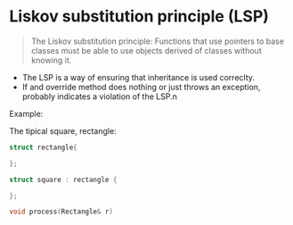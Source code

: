 # Liskov substitution principle (LSP)

> The Liskov substitution principle: Functions that use pointers to base classes
> must be able to use objects derived of classes without knowing it.


- The LSP is a way of ensuring that inheritance is used correclty.
- If and override method does nothing or just throws an exception, probably
  indicates a violation of the LSP.n

Example:

The tipical square, rectangle:

```cpp
struct rectangle{

};

struct square : rectangle {

};

void process(Rectangle& r)
```